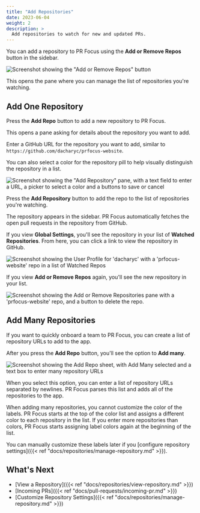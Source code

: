 ```yaml
---
title: "Add Repositories"
date: 2023-06-04
weight: 2
description: >
  Add repositories to watch for new and updated PRs.
---
```


You can add a repository to PR Focus using the **Add or Remove Repos** button in the sidebar.

![Screenshot showing the "Add or Remove Repos" button](/images/add-remove-repos-button.png)

This opens the pane where you can manage the list of repositories you're watching.

## Add One Repository

Press the **Add Repo** button to add a new repository to PR Focus.

This opens a pane asking for details about the repository you want to add. 

Enter a GitHub URL for the repository you want to add, similar to `https://github.com/dacharyc/prfocus-website`.

You can also select a color for the repository pill to help visually distinguish the repository in a list.

![Screenshot showing the "Add Repository" pane, with a text field to enter a URL, a picker to select a color and a buttons to save or cancel](/images/add-repo-info.png)

Press the **Add Repository** button to add the repo to the list of repositories you're watching.

The repository appears in the sidebar. PR Focus automatically fetches the open pull requests in the repository from GitHub.

If you view **Global Settings**, you'll see the repository in your list of **Watched Repositories**. From here, you can click a link to view the repository in GitHub.

![Screenshot showing the User Profile for 'dacharyc' with a 'prfocus-website' repo in a list of Watched Repos](/images/see-repo-in-watched-repos.png)

If you view **Add or Remove Repos** again, you'll see the new repository in your list.

![Screenshot showing the Add or Remove Repositories pane with a 'prfocus-website' repo, and a button to delete the repo.](/images/add-remove-repos-with-one-repo.png)

## Add Many Repositories

If you want to quickly onboard a team to PR Focus, you can create a list of repository URLs to add to the app. 

After you press the **Add Repo** button, you'll see the option to **Add many**. 

![Screenshot showing the Add Repo sheet, with `Add Many` selected and a text box to enter many repository URLs](/images/add-many-repositories.png)

When you select this option, you can enter a list of repository URLs separated by newlines. PR Focus parses this list and adds all of the repositories to the app. 

When adding many repositories, you cannot customize the color of the labels. PR Focus starts at the top of the color list and assigns a different color to each repository in the list. If you enter more repositories than colors, PR Focus starts assigning label colors again at the beginning of the list.

You can manually customize these labels later if you [configure repository settings]({{< ref "docs/repositories/manage-repository.md" >}}).

## What's Next

- [View a Repository]({{< ref "docs/repositories/view-repository.md" >}})
- [Incoming PRs]({{< ref "docs/pull-requests/incoming-pr.md" >}})
- [Customize Repository Settings]({{< ref "docs/repositories/manage-repository.md" >}})
